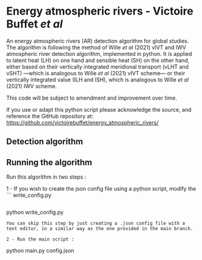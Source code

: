 # Energy atmospheric rivers - Victoire Buffet *et al*
An energy atmospheric rivers (AR) detection algorithm for global studies. The algorithm is following the method of Wille *et al* (2021) vIVT and IWV atmospheric river detection algorithm, implemented in python. It is applied to latent heat (LH) on one hand and sensible heat (SH) on the other hand, either based on their vertically integrated meridional transport (vLHT and vSHT) —which is analogous to Wille *et al* (2021) vIVT scheme— or their vertically integrated value (ILH and ISH), which is analogous to Wille *et al* (2021) IWV scheme. 

This code will be subject to amendment and improvement over time.

If you use or adapt this python script please acknowledge the source, and reference the GitHub repository at:
https://github.com/victoirebuffet/energy_atmospheric_rivers/

## Detection algorithm

## Running the algorithm

Run this algorithm in two steps : 

1 - If you wish to create the json config file using a python script, modify the ```
 write_config.py
``` script according to your needs  and then execute this : 
```
python write_config.py
```
You can skip this step by just creating a .json config file with a text editor, in a similar way as the one provided in the main branch.

2 - Run the main script :
```
 python main.py config.json
```

